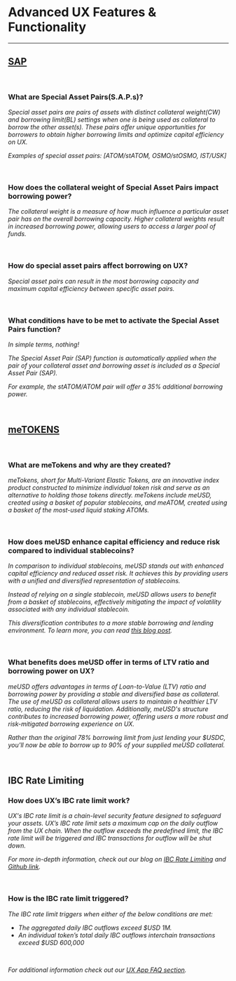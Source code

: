 # Advanced UX Features & Functionality

---

## [SAP](https://github.com/umee-network/umee/blob/ecc48594a5fe335360325cb12da8d40d56c8a554/x/leverage/README.md#special-asset-pairs)

<br>

### What are Special Asset Pairs(S.A.P.s)?

_Special asset pairs are pairs of assets with distinct collateral weight(CW) and borrowing limit(BL) settings when one is being used as collateral to borrow the other asset(s). These pairs offer unique opportunities for borrowers to obtain higher borrowing limits and optimize capital efficiency on UX._

_Examples of special asset pairs: [ATOM/stATOM, OSMO/stOSMO, IST/USK]_

<br>

### How does the collateral weight of Special Asset Pairs impact borrowing power?

_The collateral weight is a measure of how much influence a particular asset pair has on the overall borrowing capacity. Higher collateral weights result in increased borrowing power, allowing users to access a larger pool of funds._

<br>

### How do special asset pairs affect borrowing on UX?

_Special asset pairs can result in the most borrowing capacity and maximum capital efficiency between specific asset pairs._

<br>

### What conditions have to be met to activate the Special Asset Pairs function?

_In simple terms, nothing!_

_The Special Asset Pair (SAP) function is automatically applied when the pair of your collateral asset and borrowing asset is included as a Special Asset Pair (SAP)._

_For example, the stATOM/ATOM pair will offer a 35% additional borrowing power._

<br>

## [meTOKENS](https://learning.ux.xyz/users/UX-basics/me-tokens.html)

<br>

### What are meTokens and why are they created?

_meTokens, short for Multi-Variant Elastic Tokens, are an innovative index product constructed to minimize individual token risk and serve as an alternative to holding those tokens directly. meTokens include meUSD, created using a basket of popular stablecoins, and meATOM, created using a basket of the most-used liquid staking ATOMs._

<br>

### How does meUSD enhance capital efficiency and reduce risk compared to individual stablecoins?

_In comparison to individual stablecoins, meUSD stands out with enhanced capital efficiency and reduced asset risk. It achieves this by providing users with a unified and diversified representation of stablecoins._

_Instead of relying on a single stablecoin, meUSD allows users to benefit from a basket of stablecoins, effectively mitigating the impact of volatility associated with any individual stablecoin._

_This diversification contributes to a more stable borrowing and lending environment. To learn more, you can read [this blog post](https://www.ux.xyz/blog/meusd)._

<br>

### What benefits does meUSD offer in terms of LTV ratio and borrowing power on UX?

_meUSD offers advantages in terms of Loan-to-Value (LTV) ratio and borrowing power by providing a stable and diversified base as collateral. The use of meUSD as collateral allows users to maintain a healthier LTV ratio, reducing the risk of liquidation. Additionally, meUSD's structure contributes to increased borrowing power, offering users a more robust and risk-mitigated borrowing experience on UX._

_Rather than the original 78% borrowing limit from just lending your $USDC, you’ll now be able to borrow up to 90% of your supplied meUSD collateral._

<br>

## IBC Rate Limiting

### How does UX’s IBC rate limit work?

_UX's IBC rate limit is a chain-level security feature designed to safeguard your assets. UX’s IBC rate limit sets a maximum cap on the daily outflow from the UX chain. When the outflow exceeds the predefined limit, the IBC rate limit will be triggered and IBC transactions for outflow will be shut down._

_For more in-depth information, check out our blog on [IBC Rate Limiting](https://ux.xyz/blog/ibc-rate-limiting/) and [Github link](https://github.com/umee-network/umee/releases/tag/v4.2.0)._

<br>

### How is the IBC rate limit triggered?

_The IBC rate limit triggers when either of the below conditions are met:_

- _The aggregated daily IBC outflows exceed $USD 1M._
- _An individual token’s total daily IBC outflows interchain transactions exceed $USD 600,000_

<br>

_For additional information check out our [UX App FAQ section](https://learning.ux.xyz/overview/faq/UX-app.html)._
